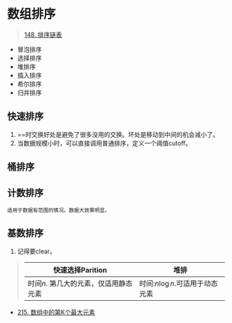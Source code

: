 # 数组排序
> [148. 排序链表](https://leetcode-cn.com/problems/sort-list/)
* 冒泡排序
* 选择排序
* 堆排序
* 插入排序
* 希尔排序
* 归并排序

## 快速排序
  1. ==时交换好处是避免了很多没用的交换。坏处是移动到中间的机会减小了。
  2. 当数据规模小时，可以直接调用普通排序，定义一个阈值cutoff。
## 桶排序
## 计数排序
    适用于数据有范围的情况。数据大效果明显。
## 基数排序
   1. 记得要clear。

>|快速选择Parition| 堆排|
>|---|-|
>|时间$n$. 第几大的元素，仅适用静态元素|时间:$n\log{n}$.可适用于动态元素|
* [215. 数组中的第K个最大元素](https://leetcode-cn.com/problems/kth-largest-element-in-an-array/)

